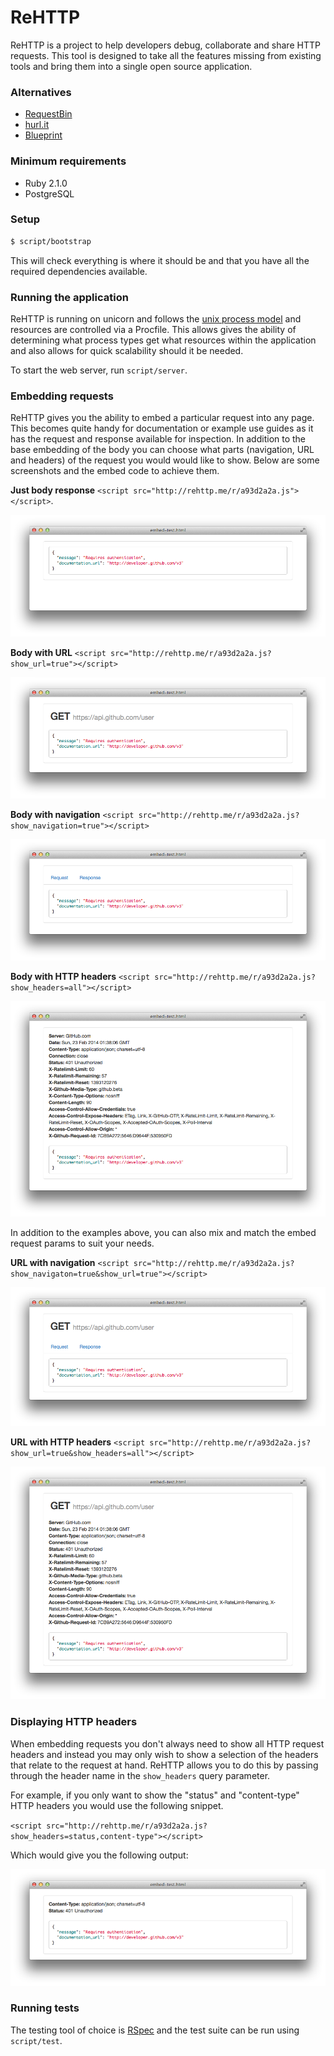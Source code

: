 # ReHTTP

ReHTTP is a project to help developers debug, collaborate and share HTTP
requests. This tool is designed to take all the features missing from existing
tools and bring them into a single open source application.

### Alternatives

- [RequestBin](http://requestb.in/)
- [hurl.it](http://hurl.it)
- [Blueprint](http://apiblueprint.org/)

### Minimum requirements

- Ruby 2.1.0
- PostgreSQL

### Setup

```bash
$ script/bootstrap
```

This will check everything is where it should be and that you have all the
required dependencies available.

### Running the application

ReHTTP is running on unicorn and follows the
[unix process model](https://devcenter.heroku.com/articles/process-model) and
resources are controlled via a Procfile. This allows gives the ability of
determining what process types get what resources within the application and
also allows for quick scalability should it be needed.

To start the web server, run `script/server`.

### Embedding requests

ReHTTP gives you the ability to embed a particular request into any page. This
becomes quite handy for documentation or example use guides as it has the
request and response available for inspection. In addition to the base
embedding of the body you can choose what parts (navigation, URL and headers) of
the request you would would like to show. Below are some screenshots and the
embed code to achieve them.

**Just body response** `<script src="http://rehttp.me/r/a93d2a2a.js"></script>`.

![no-embed-options](screenshots/embed-no-options.png)

**Body with URL** `<script src="http://rehttp.me/r/a93d2a2a.js?show_url=true"></script>`

![no-embed-options](screenshots/embed-show-url.png)

**Body with navigation** `<script src="http://rehttp.me/r/a93d2a2a.js?show_navigation=true"></script>`

![no-embed-options](screenshots/embed-show-navigation.png)

**Body with HTTP headers** `<script src="http://rehttp.me/r/a93d2a2a.js?show_headers=all"></script>`

![no-embed-options](screenshots/embed-show-headers.png)

In addition to the examples above, you can also mix and match the embed request
params to suit your needs.

**URL with navigation** `<script src="http://rehttp.me/r/a93d2a2a.js?show_navigaton=true&show_url=true"></script>`

![no-embed-options](screenshots/embed-mix-1.png)

**URL with HTTP headers** `<script src="http://rehttp.me/r/a93d2a2a.js?show_url=true&show_headers=all"></script>`

![no-embed-options](screenshots/embed-mix-2.png)

### Displaying HTTP headers

When embedding requests you don't always need to show all HTTP request headers
and instead you may only wish to show a selection of the headers that relate to
the request at hand. ReHTTP allows you to do this by passing through the header
name in the `show_headers` query parameter.

For example, if you only want to show the "status" and "content-type" HTTP
headers you would use the following snippet.

`<script src="http://rehttp.me/r/a93d2a2a.js?show_headers=status,content-type"></script>`

Which would give you the following output:

![embed-selective-headers](screenshots/embed-selective-header.png)

### Running tests

The testing tool of choice is [RSpec](http://rspec.info/) and the test suite can
be run using `script/test`.
